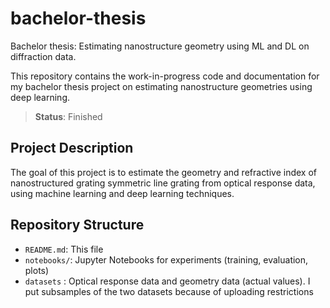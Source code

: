 # bachelor-thesis
Bachelor thesis: Estimating nanostructure geometry using ML and DL on diffraction data.

This repository contains the work-in-progress code and documentation for my bachelor thesis project on estimating nanostructure geometries using deep learning.

> **Status**:  Finished 

##  Project Description

The goal of this project is to estimate the geometry and refractive index of nanostructured grating symmetric line grating from optical response data, using machine learning and deep learning techniques.

## Repository Structure
- `README.md`: This file
- `notebooks/`: Jupyter Notebooks for experiments (training, evaluation, plots)
- `datasets` : Optical response data and geometry data (actual values). I put subsamples of the two datasets because of uploading restrictions


